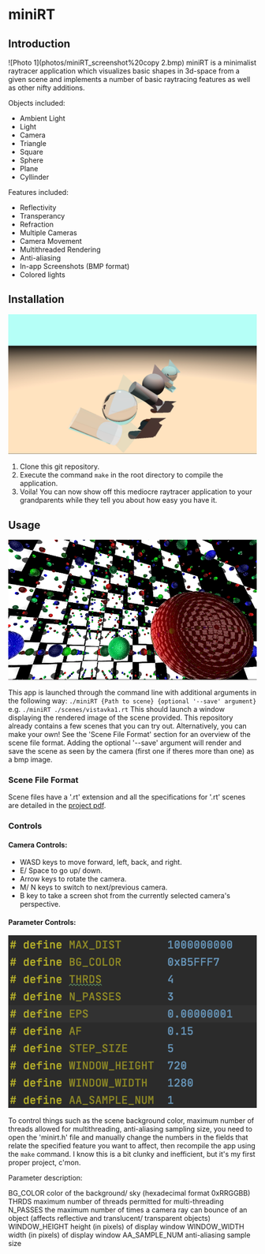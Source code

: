 # miniRT

## Introduction
![Photo 1](photos/miniRT_screenshot%20copy 2.bmp)
miniRT is a minimalist raytracer application which visualizes basic shapes in 3d-space from a given scene and implements a number of basic raytracing features as well as other nifty additions. 

Objects included:
- Ambient Light
- Light
- Camera
- Triangle
- Square
- Sphere
- Plane
- Cyllinder

Features included:
- Reflectivity
- Transperancy
- Refraction
- Multiple Cameras
- Camera Movement
- Multithreaded Rendering
- Anti-aliasing
- In-app Screenshots (BMP format)
- Colored lights

## Installation
![Photo 2](photos/miniRT_screenshot.bmp)
1. Clone this git repository.
2. Execute the command `make` in the root directory to compile the application.
3. Voila! You can now show off this mediocre raytracer application to your grandparents while they tell you about how easy you have it.

## Usage
![Photo 3](photos/miniRT_screenshot%20copy.bmp)

This app is launched through the command line with additional arguments in the following way: `./miniRT {Path to scene} {optional '--save' argument}` e.g. `./miniRT ./scenes/vistavka1.rt`
This should launch a window displaying the rendered image of the scene provided. This repository already contains a few scenes that you can try out. Alternatively, you can make your own! See the 'Scene File Format' section for an overview of the scene file format. Adding the optional '--save' argument will render and save the scene as seen by the camera (first one if theres more than one) as a bmp image.

### Scene File Format
Scene files have a '.rt' extension and all the specifications for '.rt' scenes are detailed in the [project pdf](miniRT.pdf).
### Controls
#### Camera Controls:
- WASD keys to move forward, left, back, and right.
- E/ Space to go up/ down.
- Arrow keys to rotate the camera.
- M/ N keys to switch to next/previous camera.
- B key to take a screen shot from the currently selected camera's perspective.

#### Parameter Controls:
![Controls Photo](photos/controls.png)

To control things such as the scene background color, maximum number of threads allowed for multithreading, anti-aliasing sampling size, you need to open the 'minirt.h' file and manually change the numbers in the fields that relate the specified feature you want to affect, then recompile the app using the `make` command. I know this is a bit clunky and inefficient, but it's my first proper project, c'mon.

Parameter description:

BG_COLOR color of the background/ sky (hexadecimal format 0xRRGGBB)
THRDS maximum number of threads permitted for multi-threading
N_PASSES the maximum number of times a camera ray can bounce of an object (affects reflective and translucent/ transparent objects)
WINDOW_HEIGHT height (in pixels) of display window
WINDOW_WIDTH width (in pixels) of display window
AA_SAMPLE_NUM anti-aliasing sample size

